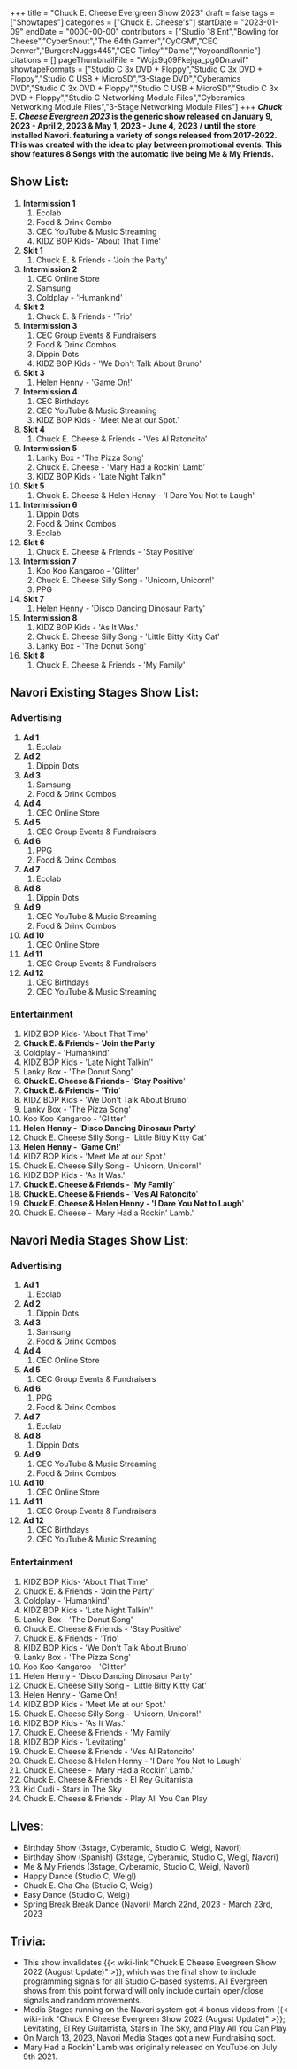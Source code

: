 +++
title = "Chuck E. Cheese Evergreen Show 2023"
draft = false
tags = ["Showtapes"]
categories = ["Chuck E. Cheese's"]
startDate = "2023-01-09"
endDate = "0000-00-00"
contributors = ["Studio 18 Ent","Bowling for Cheese","CyberSnout","The 64th Gamer","CyCGM","CEC Denver","BurgersNuggs445","CEC Tinley","Dame","YoyoandRonnie"]
citations = []
pageThumbnailFile = "Wcjx9q09Fkejqa_pg0Dn.avif"
showtapeFormats = ["Studio C 3x DVD + Floppy","Studio C 3x DVD + Floppy","Studio C USB + MicroSD","3-Stage DVD","Cyberamics DVD","Studio C 3x DVD + Floppy","Studio C USB + MicroSD","Studio C 3x DVD + Floppy","Studio C Networking Module Files","Cyberamics Networking Module Files","3-Stage Networking Module Files"]
+++
***Chuck E. Cheese Evergreen 2023* is the generic show released on January 9, 2023 - April 2, 2023 & May 1, 2023 - June 4, 2023 / until the store installed Navori. featuring a variety of songs released from 2017-2022.
This was created with the idea to play between promotional events. This show features 8 Songs with the automatic live being Me & My Friends.**

## Show List:

1.  **Intermission 1**
    1.  Ecolab
    2.  Food & Drink Combo
    3.  CEC YouTube & Music Streaming
    4.  KIDZ BOP Kids- 'About That Time'
2.  **Skit 1**
    1.  Chuck E. & Friends - 'Join the Party'
3.  **Intermission 2**
    1.  CEC Online Store
    2.  Samsung
    3.  Coldplay - 'Humankind'
4.  **Skit 2**
    1.  Chuck E. & Friends - 'Trio'
5.  **Intermission 3**
    1.  CEC Group Events & Fundraisers
    2.  Food & Drink Combos
    3.  Dippin Dots
    4.  KIDZ BOP Kids - 'We Don't Talk About Bruno'
6.  **Skit 3**
    1.  Helen Henny - 'Game On!'
7.  **Intermission 4**
    1.  CEC Birthdays
    2.  CEC YouTube & Music Streaming
    3.  KIDZ BOP Kids - 'Meet Me at our Spot.'
8.  **Skit 4**
    1.  Chuck E. Cheese & Friends - 'Ves Al Ratoncito'
9.  **Intermission 5**
    1.  Lanky Box - 'The Pizza Song'
    2.  Chuck E. Cheese - 'Mary Had a Rockin' Lamb'
    3.  KIDZ BOP Kids - 'Late Night Talkin''
10. **Skit 5**
    1.  Chuck E. Cheese & Helen Henny - 'I Dare You Not to Laugh'
11. **Intermission 6**
    1.  Dippin Dots
    2.  Food & Drink Combos
    3.  Ecolab
12. **Skit 6**
    1.  Chuck E. Cheese & Friends - 'Stay Positive'
13. **Intermission 7**
    1.  Koo Koo Kangaroo - 'Glitter'
    2.  Chuck E. Cheese Silly Song - 'Unicorn, Unicorn!'
    3.  PPG
14. **Skit 7**
    1.  Helen Henny - 'Disco Dancing Dinosaur Party'
15. **Intermission 8**
    1.  KIDZ BOP Kids - 'As It Was.'
    2.  Chuck E. Cheese Silly Song - 'Little Bitty Kitty Cat'
    3.  Lanky Box - 'The Donut Song'
16. **Skit 8**
    1.  Chuck E. Cheese & Friends - 'My Family'

## Navori Existing Stages Show List:

### Advertising

1.  **Ad 1**
    1.  Ecolab
2.  **Ad 2**
    1.  Dippin Dots
3.  **Ad 3**
    1.  Samsung
    2.  Food & Drink Combos
4.  **Ad 4**
    1.  CEC Online Store
5.  **Ad 5**
    1.  CEC Group Events & Fundraisers
6.  **Ad 6**
    1.  PPG
    2.  Food & Drink Combos
7.  **Ad 7**
    1.  Ecolab
8.  **Ad 8**
    1.  Dippin Dots
9.  **Ad 9**
    1.  CEC YouTube & Music Streaming
    2.  Food & Drink Combos
10. **Ad 10**
    1.  CEC Online Store
11. **Ad 11**
    1.  CEC Group Events & Fundraisers
12. **Ad 12**
    1.  CEC Birthdays
    2.  CEC YouTube & Music Streaming

### Entertainment

1.  KIDZ BOP Kids- 'About That Time'
2.  **Chuck E. & Friends - 'Join the Party**'
3.  Coldplay - 'Humankind'
4.  KIDZ BOP Kids - 'Late Night Talkin''
5.  Lanky Box - 'The Donut Song'
6.  **Chuck E. Cheese & Friends - 'Stay Positive**'
7.  **Chuck E. & Friends - 'Trio**'
8.  KIDZ BOP Kids - 'We Don't Talk About Bruno'
9.  Lanky Box - 'The Pizza Song'
10. Koo Koo Kangaroo - 'Glitter'
11. **Helen Henny - 'Disco Dancing Dinosaur Party**'
12. Chuck E. Cheese Silly Song - 'Little Bitty Kitty Cat'
13. **Helen Henny - 'Game On!**'
14. KIDZ BOP Kids - 'Meet Me at our Spot.'
15. Chuck E. Cheese Silly Song - 'Unicorn, Unicorn!'
16. KIDZ BOP Kids - 'As It Was.'
17. **Chuck E. Cheese & Friends - 'My Family**'
18. **Chuck E. Cheese & Friends - 'Ves Al Ratoncito**'
19. **Chuck E. Cheese & Helen Henny - 'I Dare You Not to Laugh**'
20. Chuck E. Cheese - 'Mary Had a Rockin' Lamb.'

## Navori Media Stages Show List:

### Advertising

1.  **Ad 1**
    1.  Ecolab
2.  **Ad 2**
    1.  Dippin Dots
3.  **Ad 3**
    1.  Samsung
    2.  Food & Drink Combos
4.  **Ad 4**
    1.  CEC Online Store
5.  **Ad 5**
    1.  CEC Group Events & Fundraisers
6.  **Ad 6**
    1.  PPG
    2.  Food & Drink Combos
7.  **Ad 7**
    1.  Ecolab
8.  **Ad 8**
    1.  Dippin Dots
9.  **Ad 9**
    1.  CEC YouTube & Music Streaming
    2.  Food & Drink Combos
10. **Ad 10**
    1.  CEC Online Store
11. **Ad 11**
    1.  CEC Group Events & Fundraisers
12. **Ad 12**
    1.  CEC Birthdays
    2.  CEC YouTube & Music Streaming

### Entertainment

1.  KIDZ BOP Kids- 'About That Time'
2.  Chuck E. & Friends - 'Join the Party'
3.  Coldplay - 'Humankind'
4.  KIDZ BOP Kids - 'Late Night Talkin''
5.  Lanky Box - 'The Donut Song'
6.  Chuck E. Cheese & Friends - 'Stay Positive'
7.  Chuck E. & Friends - 'Trio'
8.  KIDZ BOP Kids - 'We Don't Talk About Bruno'
9.  Lanky Box - 'The Pizza Song'
10. Koo Koo Kangaroo - 'Glitter'
11. Helen Henny - 'Disco Dancing Dinosaur Party'
12. Chuck E. Cheese Silly Song - 'Little Bitty Kitty Cat'
13. Helen Henny - 'Game On!'
14. KIDZ BOP Kids - 'Meet Me at our Spot.'
15. Chuck E. Cheese Silly Song - 'Unicorn, Unicorn!'
16. KIDZ BOP Kids - 'As It Was.'
17. Chuck E. Cheese & Friends - 'My Family'
18. KIDZ BOP Kids - 'Levitating'
19. Chuck E. Cheese & Friends - 'Ves Al Ratoncito'
20. Chuck E. Cheese & Helen Henny - 'I Dare You Not to Laugh'
21. Chuck E. Cheese - 'Mary Had a Rockin' Lamb.'
22. Chuck E. Cheese & Friends - El Rey Guitarrista
23. Kid Cudi - Stars in The Sky
24. Chuck E. Cheese & Friends - Play All You Can Play

## Lives:

- Birthday Show (3stage, Cyberamic, Studio C, Weigl, Navori)
- Birthday Show (Spanish) (3stage, Cyberamic, Studio C, Weigl, Navori)
- Me & My Friends (3stage, Cyberamic, Studio C, Weigl, Navori)
- Happy Dance (Studio C, Weigl)
- Chuck E. Cha Cha (Studio C, Weigl)
- Easy Dance (Studio C, Weigl)
- Spring Break Break Dance (Navori) March 22nd, 2023 - March 23rd, 2023

## Trivia:

- This show invalidates {{< wiki-link "Chuck E Cheese Evergreen Show 2022 (August Update)" >}}, which was the final show to include programming signals for all Studio C-based systems. All Evergreen shows from this point forward will only include curtain open/close signals and random movements.
- Media Stages running on the Navori system got 4 bonus videos from {{< wiki-link "Chuck E Cheese Evergreen Show 2022 (August Update)" >}}; Levitating, El Rey Guitarrista, Stars in The Sky, and Play All You Can Play
- On March 13, 2023, Navori Media Stages got a new Fundraising spot.
- Mary Had a Rockin' Lamb was originally released on YouTube on July 9th 2021.
